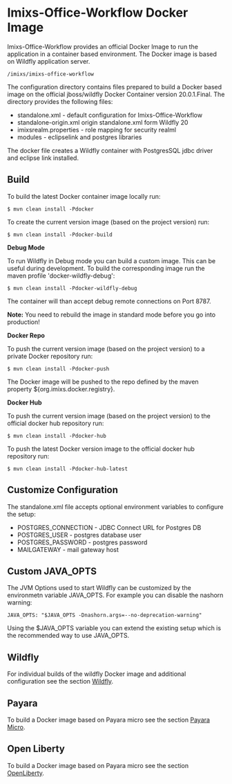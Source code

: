 # Imixs-Office-Workflow Docker Image

Imixs-Office-Workflow provides an official Docker Image to run the application in a container based environment. The Docker image is based on Wildfly application server. 

	/imixs/imixs-office-workflow

The configuration directory contains files prepared to build a Docker based image on the official jboss/wildfly Docker Container version 20.0.1.Final. The directory provides the following files:

 - standalone.xml - default configuration for Imixs-Office-Workflow
 - standalone-origin.xml origin standalone.xml form Wildfly 20
 - imixsrealm.properties - role mapping for security realml
 - modules  - eclipselink and postgres libraries
 
The docker file creates a Wildfly container with PostgresSQL jdbc driver and eclipse link installed.

## Build

To build the latest Docker container image locally run:

	$ mvn clean install -Pdocker
	
To create the current version image (based on the project version) run:

	$ mvn clean install -Pdocker-build

	
**Debug Mode**

To run Wildfly in Debug mode you can build a custom image. This can be useful during development. To build the corresponding image run the maven profile 'docker-wildfly-debug':

	$ mvn clean install -Pdocker-wildfly-debug

The container will than accept debug remote connections on Port 8787.

**Note:** You need to rebuild the image in standard mode before you go into production!

**Docker Repo**

To push the current version image (based on the project version)  to a private Docker repository run:

	$ mvn clean install -Pdocker-push

The Docker image will be pushed to the repo defined by the maven property ${org.imixs.docker.registry}. 

**Docker Hub**

To push the current version image (based on the project version)  to the official docker hub repository run:

	$ mvn clean install -Pdocker-hub

To push the latest Docker version image to the official docker hub repository run:

	$ mvn clean install -Pdocker-hub-latest


## Customize Configuration

The standalone.xml file accepts optional environment variables to configure the setup:

 - POSTGRES_CONNECTION - JDBC Connect URL for Postgres DB
 - POSTGRES_USER - postgres database user
 - POSTGRES_PASSWORD - postgres password 
 - MAILGATEWAY - mail gateway host
 

 
## Custom JAVA_OPTS

The JVM Options used to start Wildfly can be customized by the environmetn variable JAVA_OPTS. For example you can disable the nashorn warning:

	JAVA_OPTS: "$JAVA_OPTS -Dnashorn.args=--no-deprecation-warning"
	
Using the $JAVA_OPTS variable you can extend the existing setup which is the recommended way to use JAVA_OPTS.
	
## Wildfly

For individual builds of the wildfly Docker image and additional configuration see the section [Wildfly](./wildfly/README.md).

## Payara

To build a Docker image based on Payara micro see the section [Payara Micro](./payara/README.md).
	
## Open Liberty

To build a Docker image based on Payara micro see the section [OpenLiberty](./openlibertry/README.md).
 